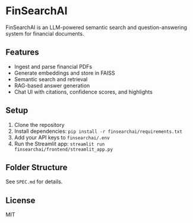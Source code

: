 # FinSearchAI

FinSearchAI is an LLM-powered semantic search and question-answering system for financial documents.

## Features
- Ingest and parse financial PDFs
- Generate embeddings and store in FAISS
- Semantic search and retrieval
- RAG-based answer generation
- Chat UI with citations, confidence scores, and highlights

## Setup
1. Clone the repository
2. Install dependencies: `pip install -r finsearchai/requirements.txt`
3. Add your API keys to `finsearchai/.env`
4. Run the Streamlit app: `streamlit run finsearchai/frontend/streamlit_app.py`

## Folder Structure
See `SPEC.md` for details.

## License
MIT
